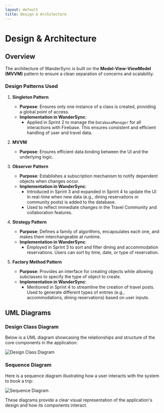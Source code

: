 ```yaml
---
layout: default
title: Design & Architecture
---
```


# Design & Architecture

## Overview
The architecture of WanderSync is built on the **Model-View-ViewModel (MVVM)** pattern to ensure a clean separation of concerns and scalability.

### Design Patterns Used
1. **Singleton Pattern**
   - **Purpose**: Ensures only one instance of a class is created, providing a global point of access.
   - **Implementation in WanderSync**:
     - Applied in Sprint 2 to manage the `DatabaseManager` for all interactions with Firebase. This ensures consistent and efficient handling of user and travel data.

2. **MVVM**
   - **Purpose**: Ensures efficient data binding between the UI and the underlying logic.

3. **Observer Pattern**
   - **Purpose**: Establishes a subscription mechanism to notify dependent objects when changes occur.
   - **Implementation in WanderSync**:
     - Introduced in Sprint 3 and expanded in Sprint 4 to update the UI in real-time when new data (e.g., dining reservations or community posts) is added to the database.
     - Used to reflect immediate changes in the Travel Community and collaboration features.

4. **Strategy Pattern**
   - **Purpose**: Defines a family of algorithms, encapsulates each one, and makes them interchangeable at runtime.
   - **Implementation in WanderSync**:
     - Employed in Sprint 3 to sort and filter dining and accommodation reservations. Users can sort by time, date, or type of reservation.

5. **Factory Method Pattern**
   - **Purpose**: Provides an interface for creating objects while allowing subclasses to specify the type of object to create.
   - **Implementation in WanderSync**:
     - Mentioned in Sprint 4 to streamline the creation of travel posts. Used to generate different types of entries (e.g., accommodations, dining reservations) based on user inputs.

## UML Diagrams
### Design Class Diagram
Below is a UML diagram showcasing the relationships and structure of the core components in the application:

![Design Class Diagram](assets/uml_diagram.png)

### Sequence Diagram
Here is a sequence diagram illustrating how a user interacts with the system to book a trip:

![Sequence Diagram](assets/sequence_diagram.png)

These diagrams provide a clear visual representation of the application's design and how its components interact.
